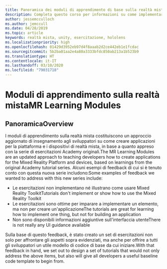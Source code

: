 ```yaml
---
title: Panoramica dei moduli di apprendimento di base sulla realtà mista
description: Completa questo corso per informazioni su come implementare il riconoscimento volto di Azure in un'applicazione di realtà mista.
author: jessemcculloch
ms.author: jemccull
ms.date: 04/28/2019
ms.topic: article
keywords: realtà mista, unity, esercitazione, hololens
ms.localizationpriority: high
ms.openlocfilehash: 01429d3952eb97d4f8aaab2d2ce442eb1e1fcdac
ms.sourcegitcommit: 5b2ba01aa2e4a80a3333bfdc850ab213a1b523b9
ms.translationtype: HT
ms.contentlocale: it-IT
ms.lasthandoff: 03/10/2020
ms.locfileid: "79031718"
---
```

# <a name="mr-learning-modules"></a><span data-ttu-id="43fce-104">Moduli di apprendimento sulla realtà mista</span><span class="sxs-lookup"><span data-stu-id="43fce-104">MR Learning Modules</span></span>

## <a name="overview"></a><span data-ttu-id="43fce-105">Panoramica</span><span class="sxs-lookup"><span data-stu-id="43fce-105">Overview</span></span>

<span data-ttu-id="43fce-106">I moduli di apprendimento sulla realtà mista costituiscono un approccio aggiornato di insegnamento agli sviluppatori su come creare applicazioni per la piattaforma e i dispositivi di realtà mista, in base a quanto appreso con la serie di esercitazioni Academy originali.</span><span class="sxs-lookup"><span data-stu-id="43fce-106">The MR Learning Modules are an updated approach to teaching developers how to create applications for the Mixed Reality Platform and devices, based on learnings from the original Academy tutorial series.</span></span> <span data-ttu-id="43fce-107">Alcuni esempi di feedback di cui si è tenuto conto con questa nuova serie includono:</span><span class="sxs-lookup"><span data-stu-id="43fce-107">Some examples of feedback we wanted to address with this new series include:</span></span>

* <span data-ttu-id="43fce-108">Le esercitazioni non implementano né illustrano come usare Mixed Reality Toolkit</span><span class="sxs-lookup"><span data-stu-id="43fce-108">Tutorials don't implement or show how to use the Mixed Reality Toolkit</span></span>
* <span data-ttu-id="43fce-109">Le esercitazioni sono ottime per imparare a implementare un elemento, ma non per creare un'applicazione</span><span class="sxs-lookup"><span data-stu-id="43fce-109">The tutorials are great for learning how to implement one thing, but not for building an application</span></span>
* <span data-ttu-id="43fce-110">Non sono disponibili informazioni aggiuntive sull'interfaccia utente</span><span class="sxs-lookup"><span data-stu-id="43fce-110">There is not really any UI guidance available</span></span>

<span data-ttu-id="43fce-111">Sulla base di questo feedback, è stato creato un set di esercitazioni non solo per affrontare gli aspetti sopra evidenziati, ma anche per offrire a tutti gli sviluppatori un utile modello di codice di base da cui iniziare.</span><span class="sxs-lookup"><span data-stu-id="43fce-111">With that feedback in hand, we set out to design a set of tutorials that would not only address the above items, but also will give all developers a useful baseline code template to begin from.</span></span>
